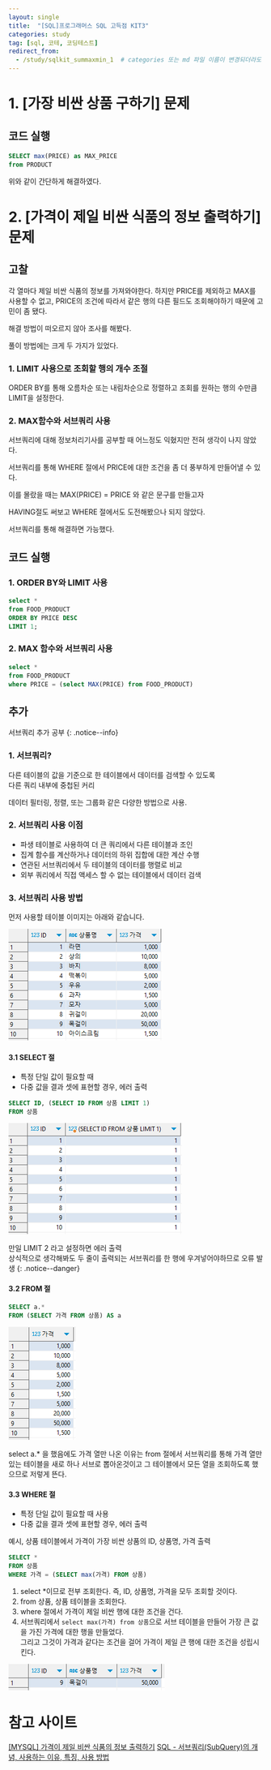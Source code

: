 ```yaml
---
layout: single
title:  "[SQL]프로그래머스 SQL 고득점 KIT3"
categories: study
tag: [sql, 코테, 코딩테스트]
redirect_from:
  - /study/sqlkit_summaxmin_1  # categories 또는 md 파일 이름이 변경되더라도 이 포스트로 올 수 있도록 redirect
---
```


# 1. [가장 비싼 상품 구하기] 문제

## 코드 실행
```sql
SELECT max(PRICE) as MAX_PRICE
from PRODUCT
```

위와 같이 간단하게 해결하였다.  


# 2. [가격이 제일 비싼 식품의 정보 출력하기] 문제

## 고찰

각 열마다 제일 비싼 식품의 정보를 가져와야한다.
하지만 PRICE를 제외하고 MAX를 사용할 수 없고,
PRICE의 조건에 따라서 같은 행의 다른 필드도 조회해야하기 때문에 고민이 좀 됐다.  

해결 방법이 떠오르지 않아 조사를 해봤다.  

풀이 방법에는 크게 두 가지가 있었다.

### 1. LIMIT 사용으로 조회할 행의 개수 조절

ORDER BY를 통해 오름차순 또는 내림차순으로 정렬하고 조회를 원하는 행의 수만큼 LIMIT을 설정한다.

### 2. MAX함수와 **서브쿼리** 사용

서브쿼리에 대해 정보처리기사를 공부할 때 어느정도 익혔지만 전혀 생각이 나지 않았다.  

서브쿼리를 통해 WHERE 절에서 PRICE에 대한 조건을 좀 더 풍부하게 만들어낼 수 있다.

이를 몰랐을 때는 MAX(PRICE) = PRICE 와 같은 문구를 만들고자  

HAVING절도 써보고 WHERE 절에서도 도전해봤으나 되지 않았다.  

서브쿼리를 통해 해결하면 가능했다.  

## 코드 실행

### 1. ORDER BY와 LIMIT 사용
```sql
select *
from FOOD_PRODUCT
ORDER BY PRICE DESC
LIMIT 1;
```

### 2. MAX 함수와 서브쿼리 사용
```sql
select *
from FOOD_PRODUCT
where PRICE = (select MAX(PRICE) from FOOD_PRODUCT)
```

## 추가

서브쿼리 추가 공부
{: .notice--info}

### 1. 서브쿼리?

다른 테이블의 값을 기준으로 한 테이블에서 데이터를 검색할 수 있도록  
다른 쿼리 내부에 중첩된 커리  

데이터 필터링, 정렬, 또는 그룹화 같은 다양한 방법으로 사용.

### 2. 서브쿼리 사용 이점

* 파생 테이블로 사용하여 더 큰 쿼리에서 다른 테이블과 조인
* 집계 함수를 계산하거나 데이터의 하위 집합에 대한 계산 수행
* 연관된 서브쿼리에서 두 테이블의 데이터를 행렬로 비교
* 외부 쿼리에서 직접 액세스 할 수 없는 테이블에서 데이터 검색

### 3. 서브쿼리 사용 방법

먼저 사용할 테이블 이미지는 아래와 같습니다.  

![img.png](/images/2024-03-25/product-table.png)


#### 3.1 SELECT 절

* 특정 단일 값이 필요할 때
* 다중 값을 결과 셋에 표현할 경우, 에러 출력

```sql
SELECT ID, (SELECT ID FROM 상품 LIMIT 1)
FROM 상품
```
![img.png](/images/2024-03-25/subquery-select-ex.png)

만일 LIMIT 2 라고 설정하면 에러 출력  
상식적으로 생각해봐도 두 줄이 출력되는 서브쿼리를 한 행에 우겨넣어야하므로 오류 발생
{: .notice--danger}

#### 3.2 FROM 절

```sql
SELECT a.*
FROM (SELECT 가격 FROM 상품) AS a
```

![img.png](/images/2024-03-25/from-subquery-ex.png)

select a.* 을 했음에도 가격 열만 나온 이유는 from 절에서 서브쿼리를 통해 가격 열만 있는 테이블을 새로 하나 서브로 뽑아온것이고 그 테이블에서 모든 열을 조회하도록 했으므로 저렇게 뜬다.  

#### 3.3 WHERE 절

* 특정 단일 값이 필요할 때 사용
* 다중 값을 결과 셋에 표현할 경우, 에러 출력

예시, 상품 테이블에서 가격이 가장 비싼 상품의 ID, 상품명, 가격 출력

```sql
SELECT *
FROM 상품
WHERE 가격 = (SELECT max(가격) FROM 상품)
```

1. select *이므로 전부 조회한다. 즉, ID, 상품명, 가격을 모두 조회할 것이다.
2. from 상품, 상품 테이블을 조회한다.
3. where 절에서 가격이 제일 비싼 행에 대한 조건을 건다.
4. 서브쿼리에서 `select max(가격) from 상품`으로 서브 테이블을 만들어 가장 큰 값을 가진 가격에 대한 행을 만들었다.  
그리고 그것이 가격과 같다는 조건을 걸어 가격이 제일 큰 행에 대한 조건을 성립시킨다.

![img.png](/images/2024-03-25/subquery-max(price)-ex.png)


# 참고 사이트
[[MYSQL] 가격이 제일 비싼 식품의 정보 출력하기](https://suminii.tistory.com/entry/MYSQL-%EA%B0%80%EA%B2%A9%EC%9D%B4-%EC%A0%9C%EC%9D%BC-%EB%B9%84%EC%8B%BC-%EC%8B%9D%ED%92%88%EC%9D%98-%EC%A0%95%EB%B3%B4-%EC%B6%9C%EB%A0%A5%ED%95%98%EA%B8%B0)
[SQL - 서브쿼리(SubQuery)의 개념, 사용하는 이유, 특징, 사용 방법](https://luvris2.tistory.com/514#google_vignette)
